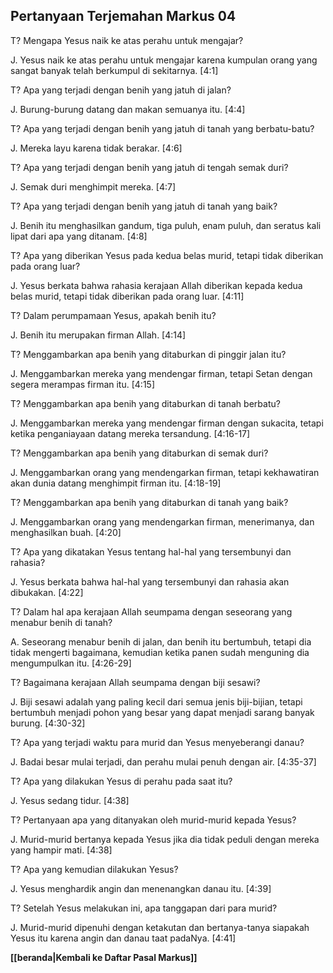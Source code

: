 ## Pertanyaan Terjemahan Markus 04 ##

T? Mengapa Yesus naik ke atas perahu untuk mengajar?

J. Yesus naik ke atas perahu untuk mengajar karena kumpulan orang yang sangat banyak telah berkumpul di sekitarnya. [4:1]

T? Apa yang terjadi dengan benih yang jatuh di jalan?

J. Burung-burung datang dan makan semuanya itu. [4:4]

T? Apa yang terjadi dengan benih yang jatuh di tanah yang berbatu-batu?

J. Mereka layu karena tidak berakar. [4:6]

T? Apa yang terjadi dengan benih yang jatuh di tengah semak duri?

J. Semak duri menghimpit mereka. [4:7]

T? Apa yang terjadi dengan benih yang jatuh di tanah yang baik?

J. Benih itu menghasilkan gandum, tiga puluh, enam puluh, dan seratus kali lipat dari apa yang ditanam. [4:8]

T? Apa yang diberikan Yesus pada kedua belas murid, tetapi tidak diberikan pada orang luar?

J. Yesus berkata bahwa rahasia kerajaan Allah diberikan kepada kedua belas murid, tetapi tidak diberikan pada orang luar. [4:11]

T? Dalam perumpamaan Yesus, apakah benih itu?

J. Benih itu merupakan firman Allah. [4:14]

T? Menggambarkan apa benih yang ditaburkan di pinggir jalan itu?

J. Menggambarkan mereka yang mendengar firman, tetapi Setan dengan segera merampas firman itu. [4:15]

T? Menggambarkan apa benih yang ditaburkan di tanah berbatu?

J. Menggambarkan mereka yang mendengar firman dengan sukacita, tetapi ketika penganiayaan datang mereka tersandung. [4:16-17]

T? Menggambarkan apa benih yang ditaburkan di semak duri?

J. Menggambarkan orang yang mendengarkan firman, tetapi kekhawatiran akan dunia datang menghimpit firman itu. [4:18-19]

T? Menggambarkan apa benih yang ditaburkan di tanah yang baik?

J. Menggambarkan orang yang mendengarkan firman, menerimanya, dan menghasilkan buah. [4:20]

T? Apa yang dikatakan Yesus tentang hal-hal yang tersembunyi dan rahasia?

J. Yesus berkata bahwa hal-hal yang tersembunyi dan rahasia akan dibukakan. [4:22]

T? Dalam hal apa kerajaan Allah seumpama dengan seseorang yang menabur benih di tanah?

A. Seseorang menabur benih di jalan, dan benih itu bertumbuh, tetapi dia tidak mengerti bagaimana, kemudian ketika panen sudah menguning dia mengumpulkan itu. [4:26-29]

T? Bagaimana kerajaan Allah seumpama dengan biji sesawi?

J. Biji sesawi adalah yang paling kecil dari semua jenis biji-bijian, tetapi bertumbuh menjadi pohon yang besar yang dapat menjadi sarang banyak burung. [4:30-32]

T? Apa yang terjadi waktu para murid dan Yesus menyeberangi danau?

J. Badai besar mulai terjadi, dan perahu mulai penuh dengan air. [4:35-37]

T? Apa yang dilakukan Yesus di perahu pada saat itu?

J. Yesus sedang tidur. [4:38]

T? Pertanyaan apa yang ditanyakan oleh murid-murid kepada Yesus?

J. Murid-murid bertanya kepada Yesus jika dia tidak peduli dengan mereka yang hampir mati. [4:38]

T? Apa yang kemudian dilakukan Yesus?

J. Yesus menghardik angin dan menenangkan danau itu. [4:39]

T? Setelah Yesus melakukan ini, apa tanggapan dari para murid?

J. Murid-murid dipenuhi dengan ketakutan dan bertanya-tanya siapakah Yesus itu karena angin dan danau taat padaNya. [4:41]

__[[beranda|Kembali ke Daftar Pasal Markus]]__

